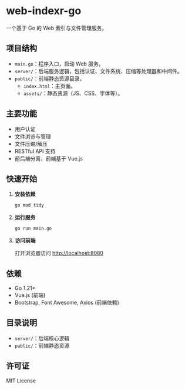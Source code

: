 # web-indexr-go

一个基于 Go 的 Web 索引与文件管理服务。

## 项目结构

- `main.go`：程序入口，启动 Web 服务。
- `server/`：后端服务逻辑，包括认证、文件系统、压缩等处理器和中间件。
- `public/`：前端静态资源目录。
  - `index.html`：主页面。
  - `assets/`：静态资源（JS、CSS、字体等）。

## 主要功能

- 用户认证
- 文件浏览与管理
- 文件压缩/解压
- RESTful API 支持
- 前后端分离，前端基于 Vue.js

## 快速开始

1. **安装依赖**

   ```bash
   go mod tidy
   ```

2. **运行服务**

   ```bash
   go run main.go
   ```

3. **访问前端**

   打开浏览器访问 [http://localhost:8080](http://localhost:8080)

## 依赖

- Go 1.21+
- Vue.js (前端)
- Bootstrap, Font Awesome, Axios (前端依赖)

## 目录说明

- `server/`：后端核心逻辑
- `public/`：前端静态资源

## 许可证

MIT License
